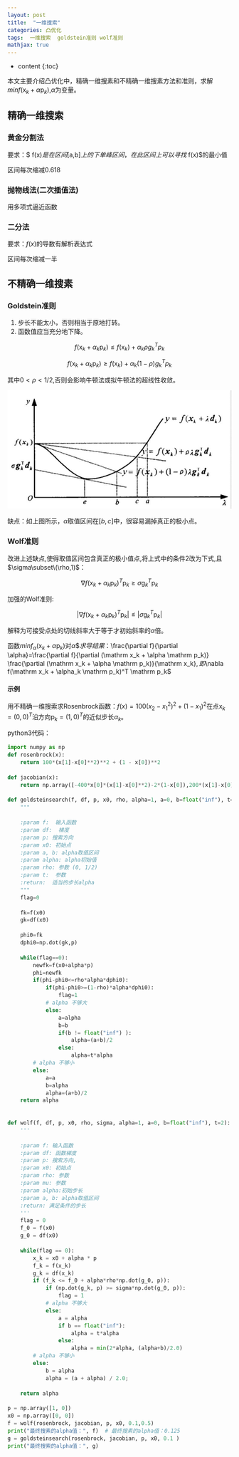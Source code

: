 ```yaml
---
layout: post
title:  "一维搜索"
categories: 凸优化 
tags:  一维搜索  goldstein准则 wolf准则 
mathjax: true
---
```


* content
{:toc}

本文主要介绍凸优化中，精确一维搜素和不精确一维搜素方法和准则，求解$min f(\mathrm x_k+\alpha \mathrm p_k)$,$\alpha$为变量。





## 精确一维搜索

### 黄金分割法

要求：$ f(x)$是在区间$[a,b]$上的下单峰区间，在此区间上可以寻找$ f(x)$的最小值

区间每次缩减0.618

### 抛物线法(二次插值法)

用多项式逼近函数

### 二分法

要求：$f(x)$的导数有解析表达式

区间每次缩减一半

## 不精确一维搜素

### Goldstein准则

1. 步长不能太小，否则相当于原地打转。
2. 函数值应当充分地下降。

$$
f(\mathrm x_k + \alpha_k \mathrm p_k) \le f(\mathrm x_k) + \alpha_k \rho g_k^T p_k \tag{1}
$$

$$
f(\mathrm x_k + \alpha_k \mathrm p_k) \ge f(\mathrm x_k) + \alpha_k (1-\rho) g_k^T p_k \tag{2}
$$

其中$0\lt\rho\lt 1/2$,否则会影响牛顿法或拟牛顿法的超线性收敛。

![](/photoes/201709_10/yiweisousuo.png)

缺点：如上图所示，$\alpha$取值区间在$[b,c]$中，很容易漏掉真正的极小点。

### Wolf准则

改进上述缺点,使得取值区间包含真正的极小值点,将上式中的条件2改为下式,且$\sigma\subset\(\rho,1)$：

$$
\nabla f(\mathrm x_k + \alpha_k \mathrm p_k)^T \mathrm p_k \ge \sigma \mathrm g_k^T \mathrm p_k
$$

加强的Wolf准则:

$$
\lvert \nabla f(\mathrm x_k + \alpha_k \mathrm p_k)^T \mathrm p_k \rvert \le \lvert \sigma \mathrm g_k^T \mathrm p_k \rvert
$$

解释为可接受点处的切线斜率大于等于才初始斜率的$\alpha$倍。

函数$min f_\alpha(\mathrm x_k+\alpha \mathrm p_k)$对$\alpha\$求导结果：$\frac{\partial f}{\partial \alpha}=\frac{\partial f}{\partial (\mathrm x_k + \alpha \mathrm p_k)} \frac{\partial (\mathrm x_k + \alpha \mathrm p_k)}{\mathrm x_k}$,即$\nabla f(\mathrm x_k + \alpha_k \mathrm p_k)^T \mathrm p_k$

#### 示例

用不精确一维搜索求Rosenbrock函数：$f(x)=100(x_2-x_1^2)^2+(1-x_1)^2$在点$\mathrm x_k=(0,0)^T$沿方向$\mathrm p_k=(1,0)^T$的近似步长$\alpha_k$。

python3代码：

```python
import numpy as np
def rosenbrock(x):
    return 100*(x[1]-x[0]**2)**2 + (1 - x[0])**2

def jacobian(x):
    return np.array([-400*x[0]*(x[1]-x[0]**2)-2*(1-x[0]),200*(x[1]-x[0]**2)])

def goldsteinsearch(f, df, p, x0, rho, alpha=1, a=0, b=float("inf"), t=2):
    """

    :param f:  输入函数
    :param df:  梯度
    :param p: 搜索方向
    :param x0: 初始点
    :param a, b: alpha取值区间
    :param alpha: alpha初始值
    :param rho: 参数 (0, 1/2)
    :param t:  参数
    :return:  适当的步长alpha
    """
    flag=0

    fk=f(x0)
    gk=df(x0)

    phi0=fk
    dphi0=np.dot(gk,p)

    while(flag==0):
        newfk=f(x0+alpha*p)
        phi=newfk
        if(phi-phi0<=rho*alpha*dphi0):
            if(phi-phi0>=(1-rho)*alpha*dphi0):
                flag=1
            # alpha 不够大
            else:
                a=alpha
                b=b
                if(b != float("inf") ):
                    alpha=(a+b)/2
                else:
                    alpha=t*alpha
        # alpha 不够小
        else:
            a=a
            b=alpha
            alpha=(a+b)/2
    return alpha


def wolf(f, df, p, x0, rho, sigma, alpha=1, a=0, b=float("inf"), t=2):
    '''

    :param f: 输入函数
    :param df: 函数梯度
    :param p: 搜索方向,
    :param x0: 初始点
    :param rho: 参数
    :param mu: 参数
    :param alpha:初始步长
    :param a, b: alpha取值区间
    :return: 满足条件的步长
    '''
    flag = 0
    f_0 = f(x0)
    g_0 = df(x0)

    while(flag == 0):
        x_k = x0 + alpha * p
        f_k = f(x_k)
        g_k = df(x_k)
        if (f_k <= f_0 + alpha*rho*np.dot(g_0, p)):
            if (np.dot(g_k, p) >= sigma*np.dot(g_0, p)):
                flag = 1
            # alpha 不够大
            else:
                a = alpha
                if b == float("inf"):
                    alpha = t*alpha
                else:
                    alpha = min(2*alpha, (alpha+b)/2.0)
        # alpha 不够小
        else:
            b = alpha
            alpha = (a + alpha) / 2.0;

    return alpha

p = np.array([1, 0])
x0 = np.array([0, 0])
f = wolf(rosenbrock, jacobian, p, x0, 0.1,0.5)
print("最终搜素的alpha值：", f)  # 最终搜素的alpha值：0.125
g = goldsteinsearch(rosenbrock, jacobian, p, x0, 0.1 )
print("最终搜索的alpha值：", g)

```








